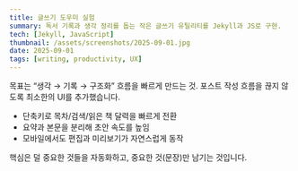 ```yaml
---
title: 글쓰기 도우미 실험
summary: 독서 기록과 생각 정리를 돕는 작은 글쓰기 유틸리티를 Jekyll과 JS로 구현.
tech: [Jekyll, JavaScript]
thumbnail: /assets/screenshots/2025-09-01.jpg
date: 2025-09-01
tags: [writing, productivity, UX]
---
```


목표는 “생각 → 기록 → 구조화” 흐름을 빠르게 만드는 것. 포스트 작성 흐름을 끊지 않도록 최소한의 UI를 추가했습니다.

- 단축키로 목차/검색/읽은 책 달력을 빠르게 전환
- 요약과 본문을 분리해 초안 속도를 높임
- 모바일에서도 편집과 미리보기가 자연스럽게 동작

핵심은 덜 중요한 것들을 자동화하고, 중요한 것(문장)만 남기는 것입니다.

